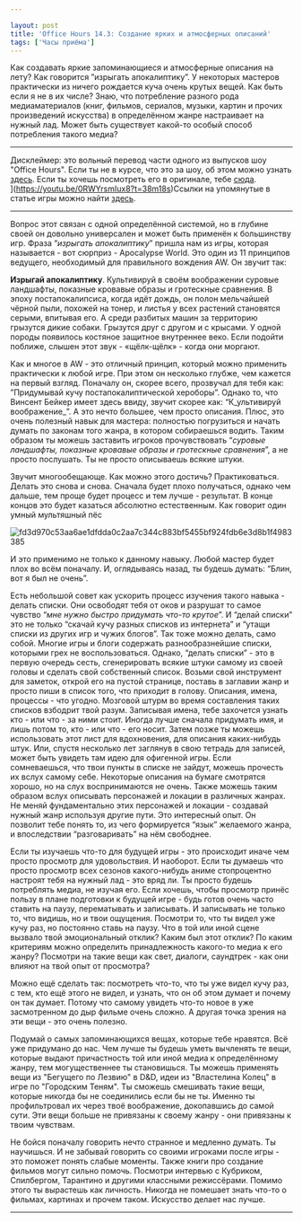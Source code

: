 ```yaml
---

layout: post
title: 'Office Hours 14.3: Создание ярких и атмосферных описаний'
tags: ['Часы приёма']
---
```


Как создавать яркие запоминающиеся и атмосферные описания на лету? Как говорится ”изрыгать апокалиптику”. У некоторых мастеров практически из ничего рождается куча очень крутых вещей. Как быть если я не в их числе? Знаю, что потребление разного рода медиаматериалов (книг, фильмов, сериалов, музыки, картин и прочих произведений искусства) в определённом жанре настраивает на нужный лад. Может быть существует какой-то особый способ потребления такого медиа?



* * *





Дисклеймер: это вольный перевод части одного из выпусков шоу "Office Hours". Если ты не в курсе, что это за шоу, об этом можно узнать [здесь](https://wunderwaffla.wordpress.com/2017/03/21/что-за-office-hours/). Если ты хочешь посмотреть его в оригинале, тебе [сюда](https://www.youtube.com/playlist?list=PLAmPx8nWedFVGdrP2JmcYzdvZC8sWV5b4).  
](https://youtu.be/0RWYrsmIux8?t=38m18s)Ссылки на упомянутые в статье игры можно найти [здесь](https://rpgbasement.xyz/2017-07-08-o_o_b_s/).





* * *



Вопрос этот связан с одной определённой системой, но в глубине своей он довольно универсален и может быть применён к большинству игр. Фраза “_изрыгать апокалиптику_” пришла нам из игры, которая называется - вот сюрприз - Apocalypse World. Это один из 11 принципов ведущего, необходимый для правильного вождения AW. Он звучит так:



**Изрыгай апокалиптику**. Культивируй в своём воображении суровые ландшафты, показные кровавые образы и гротескные сравнения. В эпоху постапокалипсиса, когда идёт дождь, он полон мельчайшей чёрной пыли, похожей на тонер, и листья у всех растений становятся серыми, впитывая его. А среди разбитых машин за территорию грызутся дикие собаки. Грызутся друг с другом и с крысами. У одной породы появилось костяное защитное внутреннее веко. Если подойти поближе, слышен этот звук - «щёлк-щёлк» - когда они моргают.



Как и многое в AW - это отличный принцип, который можно применить практически к любой игре. При этом он несколько глубже, чем кажется на первый взгляд. Поначалу он, скорее всего, прозвучал для тебя как: ”Придумывай кучу постапокалиптической хероборы”. Однако то, что Винсент Бейкер имеет здесь ввиду, звучит скорее как: “К_ультивируй воображение_”. А это нечто большее, чем просто описания. Плюс, это очень полезный навык для мастера: полностью погрузиться и начать думать по законам того жанра, в котором собираешься водить. Таким образом ты можешь заставить игроков прочувствовать “_суровые ландшафты, показные кровавые образы и гротескные сравнения_”, а не просто послушать. Ты не просто описываешь всякие штуки.

Звучит многообещающе. Как можно этого достичь? Практиковаться. Делать это снова и снова. Сначала будет плохо получаться, однако чем дальше, тем проще будет процесс и тем лучше - результат. В конце концов это будет казаться абсолютно естественным. Как говорит один умный мультяшный пёс

![fd3d970c53aa6ae1dfdda0c2aa7c344c883bf5455bf924fdb6e3d8b1f4983385](https://wunderwaffla.files.wordpress.com/2017/08/fd3d970c53aa6ae1dfdda0c2aa7c344c883bf5455bf924fdb6e3d8b1f4983385.jpg)

И это применимо не только к данному навыку. Любой мастер будет плох во всём поначалу. И, оглядываясь назад, ты будешь думать: “Блин, вот я был не очень”.

Есть небольшой совет как ускорить процесс изучения такого навыка - делать списки. Они освободят тебя от оков и разрушат то самое чувство “_мне нужно быстро придумать что-то крутое_”. И “делай списки” это не только “скачай кучу разных списков из интернета” и “утащи списки из других игр и чужих блогов”. Так тоже можно делать, само собой. Многие игры и блоги содержать разнообразнейшие списки, которыми грех не воспользоваться. Однако, “делать списки” - это в первую очередь сесть, сгенерировать всякие штуки самому из своей головы и сделать свой собственный список. Возьми свой инструмент для заметок, открой его на пустой странице, поставь в заглавии жанр и просто пиши в список того, что приходит в голову. Описания, имена, процессы - что угодно. Мозговой штурм во время составления таких списков взбодрит твой разум. Записывая имена, тебе захочется узнать кто - или что - за ними стоит. Иногда лучше сначала придумать имя, и лишь потом то, кто - или что - его носит. Затем позже ты можешь использовать этот лист для вдохновения, для описания каких-нибудь штук. Или, спустя несколько лет заглянув в свою тетрадь для записей, может быть увидеть там идею для офигенной игры. Если сомневаешься, что твои пункты в списке не зайдут, можешь прочесть их вслух самому себе. Некоторые описания на бумаге смотрятся хорошо, но на слух воспринимаются не очень. Также можешь таким образом вслух описывать персонажей и локации в различных жанрах. Не меняй фундаментально этих персонажей и локации - создавай нужный жанр используя другие пути. Это интересный опыт. Он позволит тебе понять то, из чего формируется “язык” желаемого жанра, и впоследствии “разговаривать” на нём свободнее.

Если ты изучаешь что-то для будущей игры - это происходит иначе чем просто просмотр для удовольствия. И наоборот. Если ты думаешь что просто просмотр всех сезонов какого-нибудь аниме стопроцентно настроят тебя на нужный лад - это вряд ли. Ты просто будешь потреблять медиа, не изучая его. Если хочешь, чтобы просмотр принёс пользу в плане подготовки к будущей игре - будь готов очень часто ставить на паузу, перематывать и записывать. И записывать не только то, что видишь, но и твои ощущения. Посмотри то, что ты видел уже кучу раз, но постоянно ставь на паузу. Что в той или иной сцене вызвало твой эмоциональный отклик? Каким был этот отклик? По каким критериям можно определить принадлежность какого-то медиа к его жанру? Посмотри на такие вещи как свет, диалоги, саундтрек - как они влияют на твой опыт от просмотра? 

Можно ещё сделать так: посмотреть что-то, что ты уже видел кучу раз, с тем, кто ещё этого не видел, и узнать, что он об этом думает и почему он так думает. Потому что самому увидеть что-то новое в уже засмотренном до дыр фильме очень сложно. А другая точка зрения на эти вещи - это очень полезно. 

Подумай о самых запоминающихся вещах, которые тебе нравятся. Всё уже придумано до нас. Чем лучше ты будешь уметь вычленять те вещи, которые выдают причастность той или иной медиа к определённому жанру, тем могущественнее ты становишься. Ты можешь применять вещи из "Бегущего по Лезвию" в D&D, идеи из "Властелина Колец" в игре по "Городским Теням". Ты сможешь смешивать такие вещи, которые никогда бы не соединились если бы не ты. Именно ты профильтровал их через твоё воображение, докопавшись до самой сути. Эти вещи больше не привязаны к своему жанру - они привязаны к твоим чувствам.

Не бойся поначалу говорить нечто странное и медленно думать. Ты научишься. И не забывай говорить со своими игроками после игры - это поможет понять слабые моменты. Также книги про создание фильмов могут сильно помочь. Посмотри интервью с Кубриком, Спилбергом, Тарантино и другими классными режиссёрами. Помимо этого ты вырастешь как личность. Никогда не помешает знать что-то о фильмах, картинах и прочем таком. Искусство делает нас лучше.



* * *











